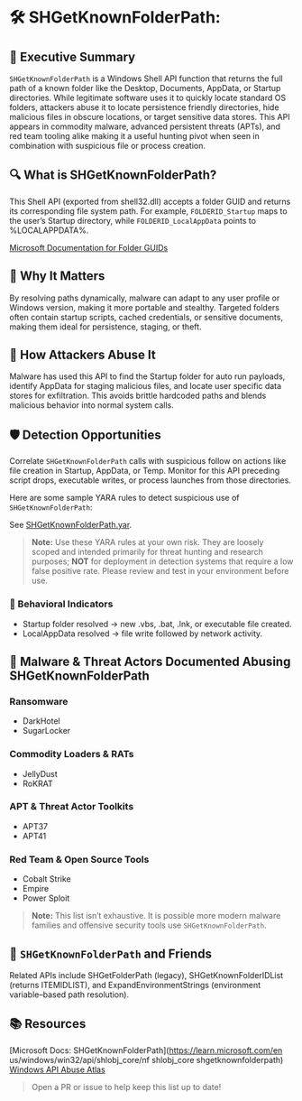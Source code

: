 # 🛠️ SHGetKnownFolderPath: 

## 🚀 Executive Summary
`SHGetKnownFolderPath` is a Windows Shell API function that returns the full path of a known folder like the Desktop, Documents, AppData, or Startup directories. While legitimate software uses it to quickly locate standard OS folders, attackers abuse it to locate persistence friendly directories, hide malicious files in obscure locations, or target sensitive data stores. This API appears in commodity malware, advanced persistent threats (APTs), and red team tooling alike making it a useful hunting pivot when seen in combination with suspicious file or process creation.

## 🔍 What is SHGetKnownFolderPath?
This Shell API (exported from shell32.dll) accepts a folder GUID and returns its corresponding file system path. For example, `FOLDERID_Startup` maps to the user’s Startup directory, while `FOLDERID_LocalAppData` points to %LOCALAPPDATA%.

[Microsoft Documentation for Folder GUIDs](https://learn.microsoft.com/en-us/windows/win32/shell/knownfolderid)

## 🚩 Why It Matters
By resolving paths dynamically, malware can adapt to any user profile or Windows version, making it more portable and stealthy. Targeted folders often contain startup scripts, cached credentials, or sensitive documents, making them ideal for persistence, staging, or theft.

## 🧬 How Attackers Abuse It
Malware has used this API to find the Startup folder for auto run payloads, identify AppData for staging malicious files, and locate user specific data stores for exfiltration. This avoids brittle hardcoded paths and blends malicious behavior into normal system calls.

## 🛡️ Detection Opportunities
Correlate `SHGetKnownFolderPath` calls with suspicious follow on actions like file creation in Startup, AppData, or Temp. Monitor for this API preceding script drops, executable writes, or process launches from those directories.

Here are some sample YARA rules to detect suspicious use of `SHGetKnownFolderPath`:

See [SHGetKnownFolderPath.yar](./SHGetKnownFolderPath.yar).

> **Note:** Use these YARA rules at your own risk. They are loosely scoped and intended primarily for threat hunting and research purposes; **NOT** for deployment in detection systems that require a low false positive rate. Please review and test in your environment before use.

### 🐾 Behavioral Indicators
 - Startup folder resolved → new .vbs, .bat, .lnk, or executable file created.
 - LocalAppData resolved → file write followed by network activity.

## 🦠 Malware & Threat Actors Documented Abusing SHGetKnownFolderPath

### **Ransomware**
 - DarkHotel
 - SugarLocker

### **Commodity Loaders & RATs**
 - JellyDust
 - RoKRAT

### **APT & Threat Actor Toolkits**
 - APT37
 - APT41  

### **Red Team & Open Source Tools**
 - Cobalt Strike
 - Empire
 - Power Sploit

> **Note:** This list isn’t exhaustive. It is possible more modern malware families and offensive security tools use `SHGetKnownFolderPath`.

## 🧵 `SHGetKnownFolderPath` and Friends
Related APIs include SHGetFolderPath (legacy), SHGetKnownFolderIDList (returns ITEMIDLIST), and ExpandEnvironmentStrings (environment variable–based path resolution).

## 📚 Resources
  [Microsoft Docs: SHGetKnownFolderPath](https://learn.microsoft.com/en us/windows/win32/api/shlobj_core/nf shlobj_core shgetknownfolderpath)
  [Windows API Abuse Atlas](https://github.com/danafaye/WindowsAPIAbuseAtlas)

> Open a PR or issue to help keep this list up to date!
